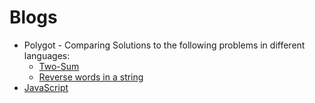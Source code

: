 # Blogs

- Polygot - Comparing Solutions to the following problems in different languages:
  - [Two-Sum](./Polygot.md)
  - [Reverse words in a string](./Polygot_ReverseWordsInAString.md)
- [JavaScript](./JavaScript.md)
